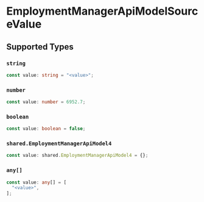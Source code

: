 # EmploymentManagerApiModelSourceValue


## Supported Types

### `string`

```typescript
const value: string = "<value>";
```

### `number`

```typescript
const value: number = 6952.7;
```

### `boolean`

```typescript
const value: boolean = false;
```

### `shared.EmploymentManagerApiModel4`

```typescript
const value: shared.EmploymentManagerApiModel4 = {};
```

### `any[]`

```typescript
const value: any[] = [
  "<value>",
];
```

